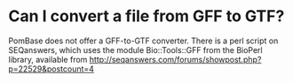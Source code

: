 # Can I convert a file from GFF to GTF?
<!-- pombase_categories: Tools and resources -->

PomBase does not offer a GFF-to-GTF converter. There is a perl script on
SEQanswers, which uses the module Bio::Tools::GFF from the BioPerl
library, available from
http://seqanswers.com/forums/showpost.php?p=22529&postcount=4

